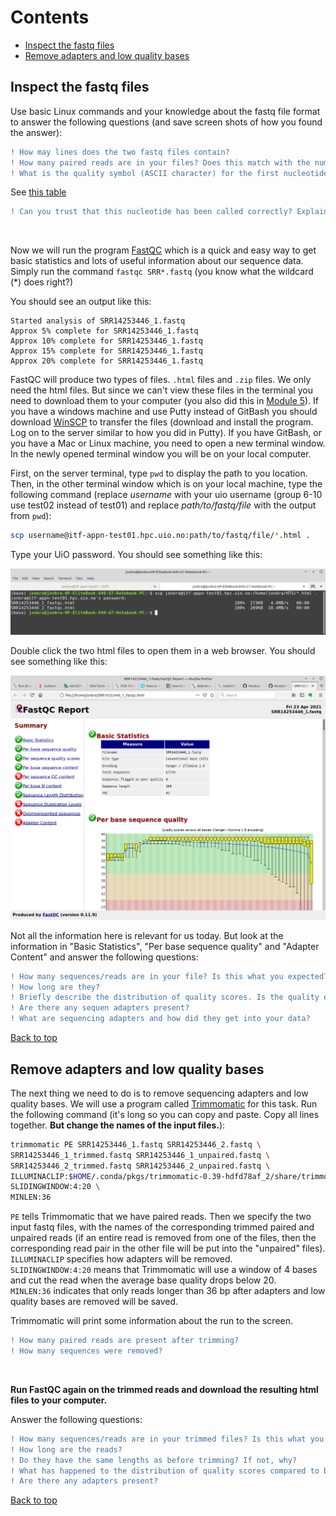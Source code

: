 # Contents
- [Inspect the fastq files](#inspect-the-fastq-files)
- [Remove adapters and low quality bases](#remove-adapters-and-low-quality-bases)

## Inspect the fastq files

Use basic Linux commands and your knowledge about the fastq file format to answer the following questions (and save screen shots of how you found the answer):
```diff
! How may lines does the two fastq files contain?
! How many paired reads are in your files? Does this match with the number you found in the previous exercise?
! What is the quality symbol (ASCII character) for the first nucleotide in the first read in the SRR..._1.fastq file?
````
See [this table](https://support.illumina.com/help/BaseSpace_OLH_009008/Content/Source/Informatics/BS/QualityScoreEncoding_swBS.htm)   
```diff
! Can you trust that this nucleotide has been called correctly? Explain why.
```
<br>

Now we will run the program [FastQC](https://www.bioinformatics.babraham.ac.uk/projects/fastqc/) which is a quick and easy way to get basic statistics and lots of useful information about our sequence data. Simply run the command `fastqc SRR*.fastq` (you know what the wildcard (\*) does right?)  

You should see an output like this:  
```
Started analysis of SRR14253446_1.fastq
Approx 5% complete for SRR14253446_1.fastq
Approx 10% complete for SRR14253446_1.fastq
Approx 15% complete for SRR14253446_1.fastq
Approx 20% complete for SRR14253446_1.fastq
```

FastQC will produce two types of files. `.html` files and `.zip` files. We only need the html files. But since we can't view these files in the terminal you need to download them to your computer (you also did this in [Module 5](https://github.com/BIOS3010/Module-5-multiple-alignment#533-moving-files-from-an-external-server-to-your-own-computer)). If you have a windows machine and use Putty instead of GitBash you should download [WinSCP](https://winscp.net/eng/download.php) to transfer the files (download and install the program. Log on to the server similar to how you did in Putty). If you have GitBash, or you have a Mac or Linux machine, you need to open a new terminal window. In the newly opened terminal window you will be on your local computer.  

First, on the server terminal, type `pwd` to display the path to you location. Then, in the other terminal window which is on your local machine, type the following command (replace *username* with your uio username (group 6-10 use test02 instead of test01) and replace *path/to/fastq/file* with the output from `pwd`):    

```bash
scp username@itf-appn-test01.hpc.uio.no:path/to/fastq/file/*.html .
```

Type your UiO password. You should see something like this:  

<img src="/images/scp.png">  

<br>  

Double click the two html files to open them in a web browser. You should see something like this:

<img src="/images/fastqc.png">   

Not all the information here is relevant for us today. But look at the information in "Basic Statistics", "Per base sequence quality" and "Adapter Content" and answer the following questions:

```diff
! How many sequences/reads are in your file? Is this what you expected?
! How long are they?
! Briefly describe the distribution of quality scores. Is the quality equally good along the entire sequence? Are there any differences in quality between pair 1 and pair 2 reads?
! Are there any sequen adapters present?
! What are sequencing adapters and how did they get into your data?
```


[Back to top](#contents)


## Remove adapters and low quality bases  

The next thing we need to do is to remove sequencing adapters and low quality bases. We will use a program called [Trimmomatic](http://www.usadellab.org/cms/?page=trimmomatic) for this task. Run the following command (it's long so you can copy and paste. Copy all lines together. **But change the names of the input files.**):

```bash
trimmomatic PE SRR14253446_1.fastq SRR14253446_2.fastq \
SRR14253446_1_trimmed.fastq SRR14253446_1_unpaired.fastq \
SRR14253446_2_trimmed.fastq SRR14253446_2_unpaired.fastq \
ILLUMINACLIP:$HOME/.conda/pkgs/trimmomatic-0.39-hdfd78af_2/share/trimmomatic-0.39-2/adapters/TruSeq3-PE.fa:2:30:10 \
SLIDINGWINDOW:4:20 \
MINLEN:36
```

`PE` tells Trimmomatic that we have paired reads. Then we specify the two input fastq files, with the names of the corresponding trimmed paired and unpaired reads (if an entire read is removed from one of the files, then the corresponding read pair in the other file will be put into the "unpaired" files).  
`ILLUMINACLIP` specifies how adapters will be removed.  
`SLIDINGWINDOW:4:20` means that Trimmomatic will use a window of 4 bases and cut the read when the average base quality drops below 20.  
`MINLEN:36` indicates that only reads longer than 36 bp after adapters and low quality bases are removed will be saved.  

Trimmomatic will print some information about the run to the screen.
```diff
! How many paired reads are present after trimming?
! How many sequences were removed?
```  

<br>  

**Run FastQC again on the trimmed reads and download the resulting html files to your computer.**  


Answer the following questions:
```diff
! How many sequences/reads are in your trimmed files? Is this what you expected?
! How long are the reads?
! Do they have the same lengths as before trimming? If not, why?
! What has happened to the distribution of quality scores compared to before Trimmomatic?
! Are there any adapters present?
```

[Back to top](#contents)
